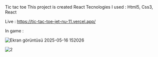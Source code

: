Tic tac toe
This project is created React
Tecnologies I used : Html5, Css3, React

Live : https://tic-tac-toe-jet-nu-11.vercel.app/

In game :

![Ekran görüntüsü 2025-05-16 152026](https://github.com/user-attachments/assets/51e290f2-09fa-47d1-8a4e-c57b23c87690)

![2](https://github.com/user-attachments/assets/d471ed5e-78f7-43a8-9184-3b06c70da1d9)
